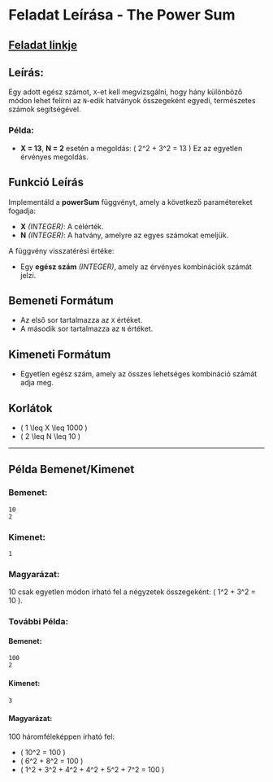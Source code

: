 # Feladat Leírása - The Power Sum
## [Feladat linkje](https://www.hackerrank.com/challenges/the-power-sum/problem?isFullScreen=true)

## Leírás:
Egy adott egész számot, `X`-et kell megvizsgálni, hogy hány különböző módon lehet felírni az `N`-edik hatványok összegeként egyedi, természetes számok segítségével.

### Példa:
- **X = 13**, **N = 2** esetén a megoldás:
  \( 2^2 + 3^2 = 13 \)
  Ez az egyetlen érvényes megoldás.

## Funkció Leírás
Implementáld a **powerSum** függvényt, amely a következő paramétereket fogadja:
- **X** *(INTEGER)*: A célérték.
- **N** *(INTEGER)*: A hatvány, amelyre az egyes számokat emeljük.

A függvény visszatérési értéke:
- Egy **egész szám** *(INTEGER)*, amely az érvényes kombinációk számát jelzi.

## Bemeneti Formátum
- Az első sor tartalmazza az `X` értéket.
- A második sor tartalmazza az `N` értéket.

## Kimeneti Formátum
- Egyetlen egész szám, amely az összes lehetséges kombináció számát adja meg.

## Korlátok
- \( 1 \leq X \leq 1000 \)
- \( 2 \leq N \leq 10 \)

---

## Példa Bemenet/Kimenet

### Bemenet:
```
10
2
```

### Kimenet:
```
1
```

### Magyarázat:
10 csak egyetlen módon írható fel a négyzetek összegeként:
\( 1^2 + 3^2 = 10 \).

### További Példa:
#### Bemenet:
```
100
2
```
#### Kimenet:
```
3
```
#### Magyarázat:
100 háromféleképpen írható fel:
- \( 10^2 = 100 \)
- \( 6^2 + 8^2 = 100 \)
- \( 1^2 + 3^2 + 4^2 + 4^2 + 5^2 + 7^2 = 100 \)
